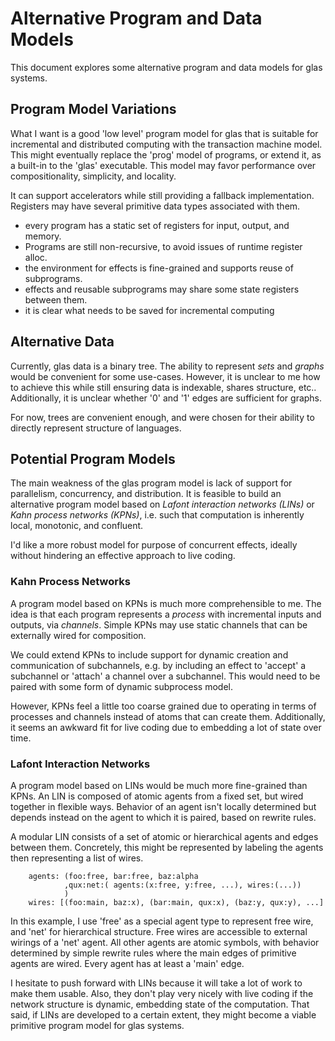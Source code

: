 # Alternative Program and Data Models

This document explores some alternative program and data models for glas systems.

## Program Model Variations

What I want is a good 'low level' program model for glas that is suitable for incremental and distributed computing with the transaction machine model. This might eventually replace the 'prog' model of programs, or extend it, as a built-in to the 'glas' executable. This model may favor performance over compositionality, simplicity, and locality. 

It can support accelerators while still providing a fallback implementation. Registers may have several primitive data types associated with them.




* every program has a static set of registers for input, output, and memory. 
* Programs are still non-recursive, to avoid issues of runtime register alloc.
* the environment for effects is fine-grained and supports reuse of subprograms.
* effects and reusable subprograms may share some state registers between them.
* it is clear what needs to be saved for incremental computing



## Alternative Data 

Currently, glas data is a binary tree. The ability to represent *sets* and *graphs* would be convenient for some use-cases. However, it is unclear to me how to achieve this while still ensuring data is indexable, shares structure, etc.. Additionally, it is unclear whether '0' and '1' edges are sufficient for graphs.

For now, trees are convenient enough, and were chosen for their ability to directly represent structure of languages.

## Potential Program Models

The main weakness of the glas program model is lack of support for parallelism, concurrency, and distribution. It is feasible to build an alternative program model based on *Lafont interaction networks (LINs)* or *Kahn process networks (KPNs)*, i.e. such that computation is inherently local, monotonic, and confluent.

I'd like a more robust model for purpose of concurrent effects, ideally without hindering an effective approach to live coding.

### Kahn Process Networks

A program model based on KPNs is much more comprehensible to me. The idea is that each program represents a *process* with incremental inputs and outputs, via *channels*. Simple KPNs may use static channels that can be externally wired for composition.

We could extend KPNs to include support for dynamic creation and communication of subchannels, e.g. by including an effect to 'accept' a subchannel or 'attach' a channel over a subchannel. This would need to be paired with some form of dynamic subprocess model. 

However, KPNs feel a little too coarse grained due to operating in terms of processes and channels instead of atoms that can create them. Additionally, it seems an awkward fit for live coding due to embedding a lot of state over time.

### Lafont Interaction Networks

A program model based on LINs would be much more fine-grained than KPNs. An LIN is composed of atomic agents from a fixed set, but wired together in flexible ways. Behavior of an agent isn't locally determined but depends instead on the agent to which it is paired, based on rewrite rules.

A modular LIN consists of a set of atomic or hierarchical agents and edges between them. Concretely, this might be represented by labeling the agents then representing a list of wires.

        agents: (foo:free, bar:free, baz:alpha 
                ,qux:net:( agents:(x:free, y:free, ...), wires:(...))
                )
        wires: [(foo:main, baz:x), (bar:main, qux:x), (baz:y, qux:y), ...]

In this example, I use 'free' as a special agent type to represent free wire, and 'net' for hierarchical structure. Free wires are accessible to external wirings of a 'net' agent. All other agents are atomic symbols, with behavior determined by simple rewrite rules where the main edges of primitive agents are wired. Every agent has at least a 'main' edge.

I hesitate to push forward with LINs because it will take a lot of work to make them usable. Also, they don't play very nicely with live coding if the network structure is dynamic, embedding state of the computation. That said, if LINs are developed to a certain extent, they might become a viable primitive program model for glas systems.








